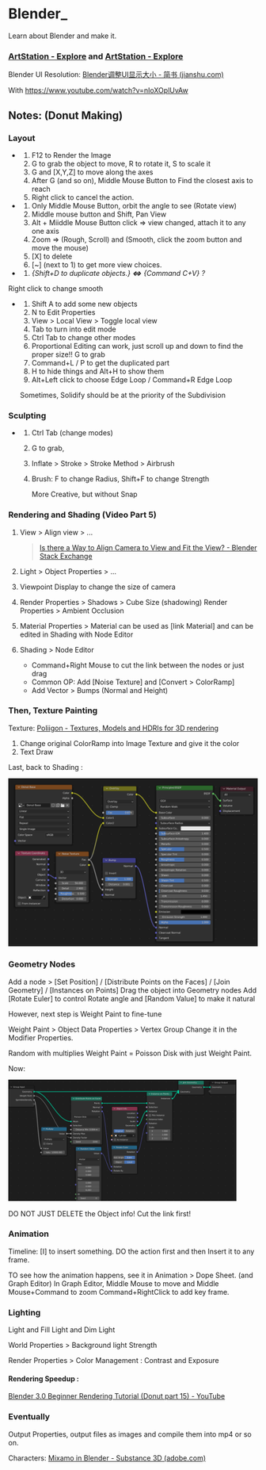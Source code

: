 # Blender_
Learn about Blender and make it.

### [ArtStation - Explore](https://www.artstation.com/?sort_by=community) and [ArtStation - Explore](https://www.artstation.com/?sort_by=trending)

Blender UI Resolution: [Blender调整UI显示大小 - 简书 (jianshu.com)](https://www.jianshu.com/p/4af6e98cad13)

With https://www.youtube.com/watch?v=nIoXOplUvAw  
## Notes: (Donut Making)

### Layout

  - 
    1. F12 to Render the Image
    2. G to grab the object to move, R to rotate it, S to scale it
    3. G and [X,Y,Z] to move along the axes
    4. After G (and so on), Middle Mouse Button to Find the closest axis to reach
    4. Right click to cancel the action.



  - 1. Only Middle Mouse Button, orbit the angle to see (Rotate view)
    2. Middle mouse button and Shift, Pan View
    3. Alt + Miiddle Mouse Button click => view changed, attach it to any one axis
    4. Zoom => (Rough, Scroll) and (Smooth, click the zoom button and move the mouse)
    5. [X] to delete
    6. [~] (next to 1) to get more view choices.



  - 1. *{Shift+D to duplicate objects.} **<=>** {Command C+V} ?*



Right click to change smooth




- 1. Shift A to add some new objects
  1. N to Edit Properties
  1. View > Local View > Toggle local view
  1. Tab to turn into edit mode
  1. Ctrl Tab to change other modes
  1. Proportional Editing can work, just scroll up and down to find the proper size!! G to grab
  1. Command+L / P to get the duplicated part 
  1. H to hide things and Alt+H to show them
  1. Alt+Left click to choose Edge Loop / Command+R Edge Loop
  
  Sometimes, Solidify should be at the priority of the Subdivision

### Sculpting 

  - 1. Ctrl Tab (change modes)

    2. G to grab, 

    3. Inflate > Stroke > Stroke Method > Airbrush

    4. Brush: F to change Radius, Shift+F to change Strength

       More Creative, but without Snap 



### Rendering and Shading (Video Part 5)

1. View > Align view > ...

   > [Is there a Way to Align Camera to View and Fit the View? - Blender Stack Exchange](https://blender.stackexchange.com/questions/8842/is-there-a-way-to-align-camera-to-view-and-fit-the-view)

2. Light > Object Properties > ...

3. Viewpoint Display to change the size of camera

4. Render Properties > Shadows > Cube Size (shadowing)
   Render Properties > Ambient Occlusion 

5. Material Properties > 
   Material can be used as [link Material]
   and can be edited in Shading with Node Editor

6. Shading > Node Editor

   - Command+Right Mouse to cut the link between the nodes or just drag
   - Common OP: Add [Noise Texture] and [Convert > ColorRamp]
   - Add Vector > Bumps (Normal and Height)

### Then, Texture Painting

Texture: [Poliigon - Textures, Models and HDRIs for 3D rendering](https://www.poliigon.com/)

1. Change original ColorRamp into Image Texture and give it the color
2. Text Draw 

Last, back to Shading :

<img src="image/image-20220723184352249.png" alt="image/image-20220723184352249" style="zoom:50%;" />



### Geometry Nodes

Add a node > [Set Position] / [Distribute Points on the Faces] / [Join Geometry] / [Instances on Points]
Drag the object into Geometry nodes
Add [Rotate Euler] to control Rotate angle and [Random Value] to make it natural

However, next step is Weight Paint to fine-tune

Weight Paint > Object Data Properties > Vertex Group
                           Change it in the Modifier Properties.

Random with multiplies Weight Paint = Poisson Disk with just Weight Paint.

Now: 

<img src="image/image-20220724185640846.png" alt="image/.image-20220724185640846" style="zoom:45%;" />



DO NOT JUST DELETE the Object info! Cut the link first!



### Animation

Timeline: [I] to insert something. DO the action first and then Insert it to any frame.

TO see how the animation happens, see it in Animation > Dope Sheet. (and Graph Editor)
    In Graph Editor, Middle Mouse to move and Middle Mouse+Command to zoom
    Command+RightClick to add key frame.

### Lighting

Light and Fill Light and Dim Light

World Properties > Background light Strength

Render Properties > Color Management : Contrast and Exposure

#### Rendering Speedup : 

[Blender 3.0 Beginner Rendering Tutorial (Donut part 15) - YouTube](https://www.youtube.com/watch?v=JCLSJg9sdNI&list=PLjEaoINr3zgFX8ZsChQVQsuDSjEqdWMAD&index=17)

### Eventually 

Output Properties, output files as images and compile them into mp4 or so on.





Characters: [Mixamo in Blender - Substance 3D (adobe.com)](https://substance3d.adobe.com/plugins/mixamo-in-blender/)
